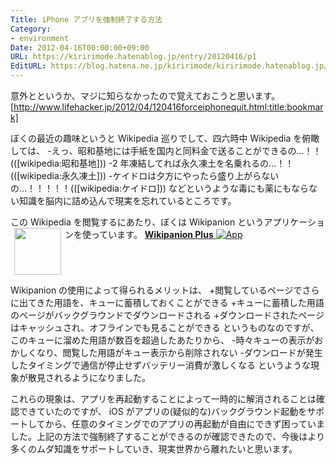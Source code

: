 ```yaml
---
Title: iPhone アプリを強制終了する方法
Category:
- environment
Date: 2012-04-16T00:00:00+09:00
URL: https://kiririmode.hatenablog.jp/entry/20120416/p1
EditURL: https://blog.hatena.ne.jp/kiririmode/kiririmode.hatenablog.jp/atom/entry/8454420450078210339
---
```



意外とというか、マジに知らなかったので覚えておこうと思います。
[http://www.lifehacker.jp/2012/04/120416forceiphonequit.html:title:bookmark]

ぼくの最近の趣味というと Wikipedia 巡りでして、四六時中 Wikipedia を俯瞰しては、
-えっ、昭和基地には手紙を国内と同料金で送ることができるの…！！(([wikipedia:昭和基地]))
-2 年凍結してれば永久凍土を名乗れるの…！！(([wikipedia:永久凍土]))
-ケイドロは夕方にやったら盛り上がらないの…！！！！！(([wikipedia:ケイドロ]))
などというような毒にも薬にもならない知識を脳内に詰め込んで現実を忘れているところです。

この Wikipedia を閲覧するにあたり、ぼくは Wikipanion というアプリケーションを使っています。
<a href="http://itunes.apple.com/jp/app/wikipanion-plus/id290613987?mt=8&uo=4" rel="nofollow" target="_blank"><img align="left" hspace="6" src="http://a3.mzstatic.com/us/r1000/067/Purple/v4/88/0a/2c/880a2c62-6da2-d9fb-a0d2-440f8923d3d6/Wikipanion.png" width="75" style="margin-right: 6px;" /><b>Wikipanion Plus</b> <img alt="App" src="http://ax.phobos.apple.com.edgesuite.net/ja_jp/images/web/linkmaker/badge_appstore-sm.gif" style="vertical-align: text-bottom;" /></b><br />
</a><br clear="all" />

Wikipanion の使用によって得られるメリットは、
+閲覧しているページでさらに出てきた用語を、キューに蓄積しておくことができる
+キューに蓄積した用語のページがバックグラウンドでダウンロードされる
+ダウンロードされたページはキャッシュされ、オフラインでも見ることができる
というものなのですが、このキューに溜めた用語が数百を超過したあたりから、
-時々キューの表示がおかしくなり、閲覧した用語がキュー表示から削除されない
-ダウンロードが発生したタイミングで通信が停止せずバッテリー消費が激しくなる
というような現象が散見されるようになりました。

これらの現象は、アプリを再起動することによって一時的に解消されることは確認できていたのですが、
iOS がアプリの(疑似的な)バックグラウンド起動をサポートしてから、任意のタイミングでのアプリの再起動が自由にできず困っていました。上記の方法で強制終了することができるのが確認できたので、今後はより多くのムダ知識をサポートしていき、現実世界から離れたいと思います。

